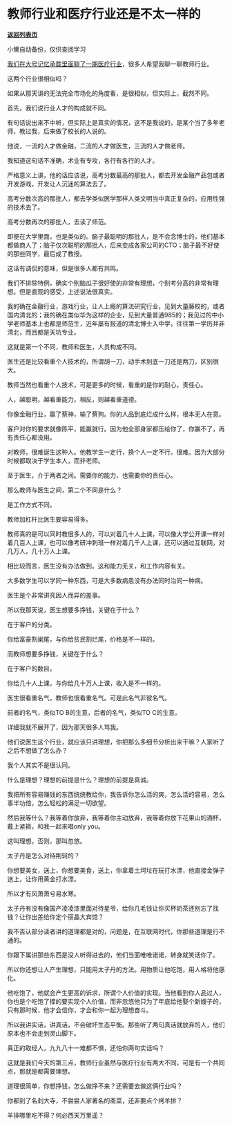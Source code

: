 # 教师行业和医疗行业还是不太一样的

[**返回列表页**](/gzh/记忆承载3)

小懒自动备份，仅供查阅学习

[我们在大号记忆承载里面聊了一期医疗行业](http://mp.weixin.qq.com/s?__biz=MzU0MjYwNDU2Mw==&mid=2247508218&idx=1&sn=2cc26d8f3bed1f0b658e79c538c67799&chksm=fb1acc86cc6d45906fa4371206f1d77f908cdf5321e4b5ac5ed04c1fa3bf7f5328e976d0b0de&scene=21#wechat_redirect)，很多人希望我聊一聊教师行业。  

这两个行业很相似吗？  

如果从那天讲的无法完全市场化的角度看，是很相似，但实际上，截然不同。

首先，我们说行业人才的构成就不同。  

有句话说出来不中听，但实际上是真实的情况，这不是我说的，是某个当了多年老师，教过我，后来做了校长的人说的。  

他说，一流的人才做金融，二流的人才做医生，三流的人才做老师。  

我知道这句话不准确，术业有专攻，各行有各行的人才。  

严格意义上讲，他的话应该说，高考分数最高的那批人，都去开发金融产品包或者开发游戏，开发让人沉迷的算法去了。  

高考分数次高的那批人，都去学类似医学那样人类文明当中真正复杂的，应用性强的技术去了。

高考分数再次的那批人，去读了师范。  

即便在大学里面，也是类似的。脑子最聪明的那批人，是不会念博士的，他们基本都做商人了；脑子仅次聪明的那批人，后来变成各家公司的CTO；脑子最不好使的那些同学，最后成了教授。  

这话有调侃的意味，但是很多人都有共鸣。  

我们不排除特例，确实个别脑瓜子很好使的非常有理想，个别考分高的非常有理想。但是直观的感受，上述说法很真实。  

我的确在金融行业，游戏行业，让人上瘾的算法研究行业，见到大量藤校的，或者国内清北的；我的确在类似华为这样的企业，见到大量普通985的；我见过的中小学老师基本上也都是师范生，近年屡有报道的清北博士入中学，往往第一学历并非清北，而且都是天坑专业。  

这就是第一个不同，教师和医生，人员构成不同。  

医生还是比较看重个人技术的，所谓胡一刀，动手术到底一刀还是两刀，区别很大。  

教师当然也看重个人技术，可是更多的时候，看重的是你的耐心，责任心。  

人，越聪明，越看重能力，相反，则越看重道德。  

你像金融行业，赢了蔡神，输了蔡狗。你的人品到底烂成什么样，根本无人在意。  

客户对你的要求就像陈平，能赢就行。因为他全部身家都压给你了，你赢不了，再有责任心都没用。  

对教师，很难诞生这种人。他教学生一定行，换个人一定不行。很难。因为大部分时候都取决于学生本人，而非老师。  

至于医生，介于两者之间。需要你的能力，也需要你的责任心。  

那么教师与医生之间，第二个不同是什么？  

是工作方式不同。  

教师加杠杆比医生要容易得多。  

教师真的是可以同时教很多人的，可以对着几十人上课，可以像大学公开课一样对着几百人上课，也可以像考研冲刺班一样对着几千人上课，还可以通过互联网，对几万人，几十万人上课。  

相比较而言，医生没有办法做到。这和能力无关，和工作内容有关。  

大多数学生可以学同一种东西，可是大多数病患没有办法同时治同一种病。  

医生是个非常讲究因人而异的差事。  

所以我那天说，医生想要多挣钱，关键在于什么？  

在于客户的分类。

你给富豪割阑尾，与你给贫民割烂尾，价格是不一样的。  

而教师想要多挣钱，关键在于什么？  

在于客户的数目。

你给几十人上课，与你给几十万人上课，收入是不一样的。  

医生很看重名气，教师也很看重名气。可是此名气非彼名气。  

前者的名气，类似TO B的生意，后者的名气，类似TO C的生意。  

详细我就不展开了，因为那天很多人骂我。  

他们说医生这个行业，就应该只讲理想，你把那么多细节分析出来干嘛？人家听了之后不想做了怎么办？  

我个人其实不是很认同。  

什么是理想？理想的前提是什么？理想的前提是真诚。  

我把所有容易赚钱的东西统统教给你，我告诉你怎么活的爽，怎么活的容易，怎么事半功倍，怎么轻松的满足一切欲望。  

然后我等什么？我等着你放弃，我等着你主动放弃，我等着你放下花果山的酒杯，戴上紧箍，和我一起来唱only you。

这叫理想，否则，那叫忽悠。  

太子丹是怎么对待荆轲的？  

你想要美女，送上，你想要美食，送上，你拿着土坷垃在玩打水漂，他直接金弹子送上，让你用黄金打水漂。  

所以才有风萧萧兮易水寒。  

太子丹有没有像国产凌凌漆里面对待星爷，给你几毛钱让你买杯奶茶还别忘了找钱？让你出差给你定个丽晶大宾馆？

我不否认部分读者讲的道理都是对的，问题是，在互联网时代，你那些道理是行不通的。  

你跟下属讲那些东西是没人听得进去的，他们当面唯唯诺诺，转身就笑话你了。  

所以你还想让人产生理想，只能用太子丹的方法。用物质让他吃饱，用人格将他感化。  

他吃饱了，他就会产生更高的诉求，所谓个人价值的实现。当他看到你人品过人，你也是个吃饱了撑的要实现个人价值，而非忽悠他只为了年底给他娶个新嫂子的，只有那时候，他才会信你，才会和你一起为理想奋斗。

所以我讲实话，讲真话，不会破坏生态平衡。那些听了两句真话就放弃的人，他们原本也不会走到灵山脚下。

真正的取经人，九九八十一难都不惧，还怕你两句实话吗？  

这就是我们今天的第三点，教师行业虽然与医疗行业有两大不同，可是有一个共同点，那就是都需要理想。  

道理很简单，你想挣钱，怎么做挣不来？还需要去做这俩行业吗？  

你都到了名刹大寺，不尝尝人家著名的斋菜，还非要点个烤羊排？  

羊排哪里吃不得？何必西天万里遥？

